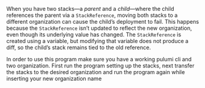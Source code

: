 When you have two stacks—a *parent* and a *child*—where the child references the parent via a `StackReference`, moving both stacks to a different organization can cause the child’s deployment to fail. This happens because the `StackReference` isn’t updated to reflect the new organization, even though its underlying value has changed. The `StackReference` is created using a variable, but modifying that variable does not produce a diff, so the child’s stack remains tied to the old reference.

In order to use this program make sure you have a working pulumi cli and two organization. First run the program setting up the stacks, next transfer the stacks to the desired organization and run the program again while inserting your new organization name
